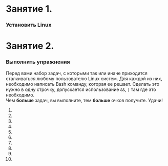 # Занятие 1.
### Установить Linux

# Занятие 2.
### Выполнить упражнения

Перед вами набор задач, с которыми так или иначе приходится сталкиваться любому пользователю Linux систем. Для каждой из них, необходимо написать Bash команду, которая ее решает. Сделать это нужно в одну строчку, допускается использование `&&`, `|` там где это необходимо.  
Чем **больше** задач, вы выполните, тем **больше** очков получите. Удачи!

1.
2.
3.
4.
5.
6.
7.
8.
9.
10.
